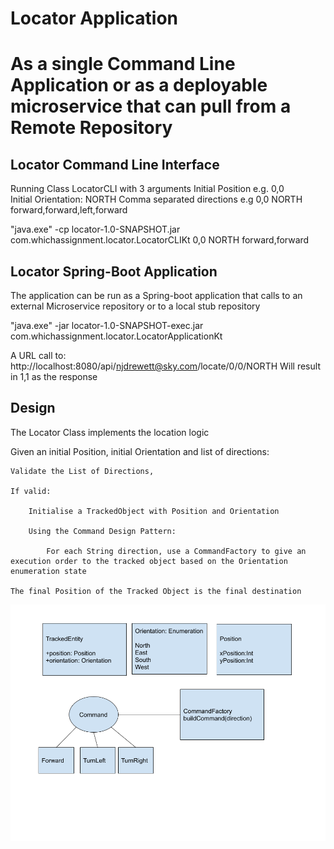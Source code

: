 # Locator Application

# As a single Command Line Application or as a deployable microservice that can pull from a Remote Repository

## Locator Command Line Interface 

Running Class LocatorCLI with 3 arguments 
Initial Position e.g. 0,0  
Initial Orientation: NORTH
Comma separated directions
e.g 0,0 NORTH forward,forward,left,forward 

"java.exe"  -cp locator-1.0-SNAPSHOT.jar com.whichassignment.locator.LocatorCLIKt 0,0 NORTH forward,forward


## Locator Spring-Boot Application 

The application can be run as a Spring-boot application that calls to an external Microservice repository or to a local stub repository

"java.exe" -jar locator-1.0-SNAPSHOT-exec.jar com.whichassignment.locator.LocatorApplicationKt

A URL call to: http://localhost:8080/api/njdrewett@sky.com/locate/0/0/NORTH 
Will result in 1,1 as the response

## Design

The Locator Class implements the location logic

Given an initial Position, initial Orientation and list of directions:

    Validate the List of Directions,

    If valid:

        Initialise a TrackedObject with Position and Orientation

        Using the Command Design Pattern:

            For each String direction, use a CommandFactory to give an execution order to the tracked object based on the Orientation enumeration state
        
    The final Position of the Tracked Object is the final destination

![image ](Design.png)
        
